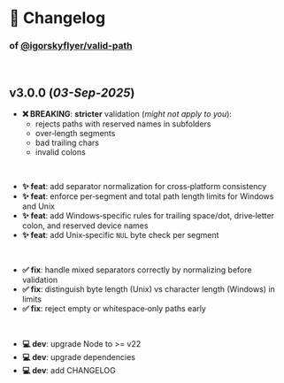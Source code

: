 # 📒 Changelog

### of [@igorskyflyer/valid-path](https://github.com/igorskyflyer/npm-valid-path)

<br>

## v3.0.0 (*03-Sep-2025*)

- **❌ BREAKING**: **stricter** validation (*might not apply to you*):
  - rejects paths with reserved names in subfolders
  - over‑length segments
  - bad trailing chars
  - invalid colons

<br>

- **✨ feat**: add separator normalization for cross‑platform consistency
- **✨ feat**: enforce per‑segment and total path length limits for Windows and Unix
- **✨ feat**: add Windows‑specific rules for trailing space/dot, drive‑letter colon, and reserved device names
- **✨ feat**: add Unix‑specific `NUL` byte check per segment

<br>

- **✅ fix**: handle mixed separators correctly by normalizing before validation
- **✅ fix**: distinguish byte length (Unix) vs character length (Windows) in limits
- **✅ fix**: reject empty or whitespace‑only paths early

<br>

- **💻 dev**: upgrade Node to >= v22
- **💻 dev**: upgrade dependencies
- **💻 dev**: add CHANGELOG
